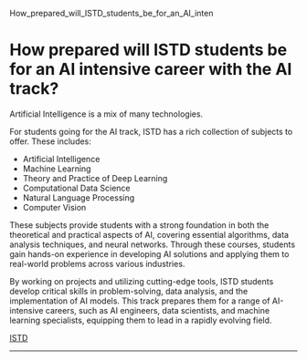 How_prepared_will_ISTD_students_be_for_an_AI_inten



How prepared will ISTD students be for an AI intensive career with the AI track?
================================================================================

Artificial Intelligence is a mix of many technologies.

For students going for the AI track, ISTD has a rich collection of subjects to offer. These includes:

* Artificial Intelligence
* Machine Learning
* Theory and Practice of Deep Learning
* Computational Data Science
* Natural Language Processing
* Computer Vision

These subjects provide students with a strong foundation in both the theoretical and practical aspects of AI, covering essential algorithms, data analysis techniques, and neural networks. Through these courses, students gain hands-on experience in developing AI solutions and applying them to real-world problems across various industries.

By working on projects and utilizing cutting-edge tools, ISTD students develop critical skills in problem-solving, data analysis, and the implementation of AI models. This track prepares them for a range of AI-intensive careers, such as AI engineers, data scientists, and machine learning specialists, equipping them to lead in a rapidly evolving field.

[ISTD](https://www.sutd.edu.sg/istd/tag/istd/)

---

